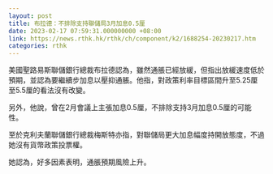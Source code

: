 ```yaml
---
layout: post
title: 布拉德：不排除支持聯儲局3月加息0.5厘
date: 2023-02-17 07:59:31.000000000 +08:00
link: https://news.rthk.hk/rthk/ch/component/k2/1688254-20230217.htm
categories: rthk
---
```


美國聖路易斯聯儲銀行總裁布拉德認為，雖然通脹已經放緩，但指出放緩速度低於預期，並認為要繼續步加息以壓抑通脹。他指，對政策利率目標區間升至5.25厘至5.5厘的看法沒有改變。

另外，他說，曾在2月會議上主張加息0.5厘，不排除支持3月加息0.5厘的可能性。

至於克利夫蘭聯儲銀行總裁梅斯特亦指，對聯儲局更大加息幅度持開放態度，不過她沒有貨幣政策投票權。

她認為，好多因素表明，通脹預期風險上升。
